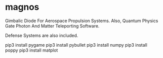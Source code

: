 # magnos
Gimbalic Diode For Aerospace Propulsion Systems. Also, Quantum Physics Gate Photon And Matter Teleporting Software.

Defense Systems are also included.

pip3 install pygame
pip3 install pybullet
pip3 install numpy
pip3 install poppy
pip3 install matplot
